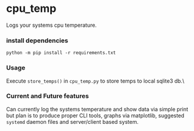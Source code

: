 # cpu_temp
Logs your systems cpu temperature.

### install dependencies
`python -m pip install -r requirements.txt`

### Usage
Execute `store_temps()` in `cpu_temp.py` to store temps to local sqlite3 db.\

### Current and Future features
Can currently log the systems temperature and show data via simple print but plan is to produce proper CLI tools, graphs via matplotlib, suggested `systemd` daemon files and server/client based system.
